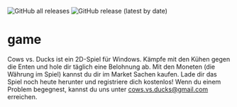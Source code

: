 ![GitHub all releases](https://img.shields.io/github/downloads/cows-vs-ducks/game/total?style=flat-square) ![GitHub release (latest by date)](https://img.shields.io/github/v/release/cows-vs-ducks/game?style=flat-square)
# game
Cows vs. Ducks ist ein 2D-Spiel für Windows. Kämpfe mit den Kühen gegen die Enten und hole dir täglich eine Belohnung ab. Mit den Moneten (die Währung im Spiel) kannst du dir im Market Sachen kaufen. Lade dir das Spiel noch heute herunter und registriere dich kostenlos! Wenn du einem Problem begegnest, kannst du uns unter cows.vs.ducks@gmail.com erreichen.
